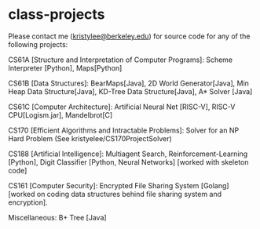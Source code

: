 # class-projects

Please contact me (kristylee@berkeley.edu) for source code for any of the following projects:

CS61A [Structure and Interpretation of Computer Programs]: Scheme Interpreter [Python], Maps[Python]

CS61B [Data Structures]: BearMaps[Java], 2D World Generator[Java], Min Heap Data Structure[Java], KD-Tree Data Structure[Java], A* Solver [Java]

CS61C [Computer Architecture]: Artificial Neural Net [RISC-V], RISC-V CPU[Logism.jar], Mandelbrot[C]

CS170 [Efficient Algorithms and Intractable Problems]: Solver for an NP Hard Problem (See kristyelee/CS170ProjectSolver)

CS188 [Artificial Intelligence]: Multiagent Search, Reinforcement-Learning [Python], Digit Classifier [Python, Neural Networks] [worked with skeleton code]

CS161 [Computer Security]: Encrypted File Sharing System [Golang] [worked on coding data structures behind file sharing system and encryption].

Miscellaneous: B+ Tree [Java]

